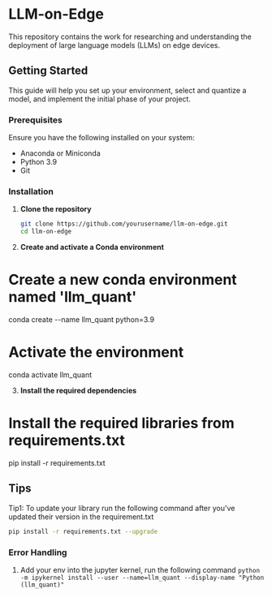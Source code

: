 # LLM-on-Edge

This repository contains the work for researching and understanding the deployment of large language models (LLMs) on edge devices.

## Getting Started

This guide will help you set up your environment, select and quantize a model, and implement the initial phase of your project.

### Prerequisites

Ensure you have the following installed on your system:
- Anaconda or Miniconda
- Python 3.9
- Git

### Installation

1. **Clone the repository**

   ```bash
   git clone https://github.com/yourusername/llm-on-edge.git
   cd llm-on-edge

2. **Create and activate a Conda environment**
# Create a new conda environment named 'llm_quant'
conda create --name llm_quant python=3.9

# Activate the environment
conda activate llm_quant

3. **Install the required dependencies**
# Install the required libraries from requirements.txt
pip install -r requirements.txt

## Tips

Tip1: To update your library run the following command after you've updated their version in the requirement.txt
```bash
pip install -r requirements.txt --upgrade
```


### Error Handling
1. Add your env into the jupyter kernel, run the following command
```python -m ipykernel install --user --name=llm_quant --display-name "Python (llm_quant)"```